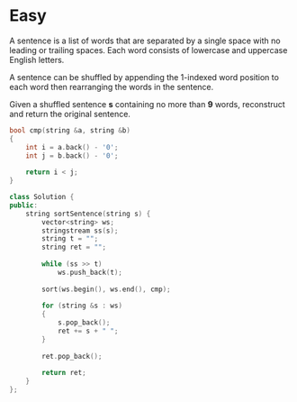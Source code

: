 # Easy

A sentence is a list of words that are separated by a single space with no leading or trailing spaces. Each word consists of lowercase and uppercase English letters.

A sentence can be shuffled by appending the 1-indexed word position to each word then rearranging the words in the sentence.

Given a shuffled sentence **s** containing no more than **9** words, reconstruct and return the original sentence.

```cpp
bool cmp(string &a, string &b)
{
    int i = a.back() - '0';
    int j = b.back() - '0';
    
    return i < j;
}

class Solution {
public:
    string sortSentence(string s) {
        vector<string> ws;
        stringstream ss(s);
        string t = "";
        string ret = "";
        
        while (ss >> t)
            ws.push_back(t);
        
        sort(ws.begin(), ws.end(), cmp);
        
        for (string &s : ws)
        {
            s.pop_back();
            ret += s + " ";
        }
        
        ret.pop_back();
        
        return ret;
    }
};
```
